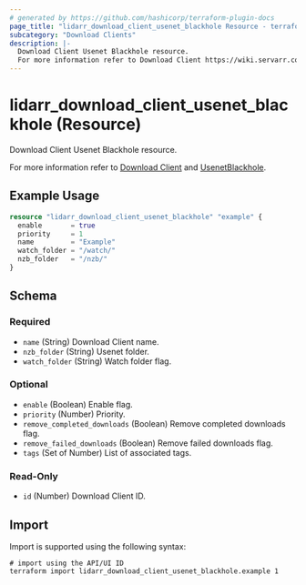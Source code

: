 ```yaml
---
# generated by https://github.com/hashicorp/terraform-plugin-docs
page_title: "lidarr_download_client_usenet_blackhole Resource - terraform-provider-lidarr"
subcategory: "Download Clients"
description: |-
  Download Client Usenet Blackhole resource.
  For more information refer to Download Client https://wiki.servarr.com/lidarr/settings#download-clients and UsenetBlackhole https://wiki.servarr.com/lidarr/supported#usenetblackhole.
---
```


# lidarr_download_client_usenet_blackhole (Resource)

<!-- subcategory:Download Clients -->Download Client Usenet Blackhole resource.
For more information refer to [Download Client](https://wiki.servarr.com/lidarr/settings#download-clients) and [UsenetBlackhole](https://wiki.servarr.com/lidarr/supported#usenetblackhole).

## Example Usage

```terraform
resource "lidarr_download_client_usenet_blackhole" "example" {
  enable       = true
  priority     = 1
  name         = "Example"
  watch_folder = "/watch/"
  nzb_folder   = "/nzb/"
}
```

<!-- schema generated by tfplugindocs -->
## Schema

### Required

- `name` (String) Download Client name.
- `nzb_folder` (String) Usenet folder.
- `watch_folder` (String) Watch folder flag.

### Optional

- `enable` (Boolean) Enable flag.
- `priority` (Number) Priority.
- `remove_completed_downloads` (Boolean) Remove completed downloads flag.
- `remove_failed_downloads` (Boolean) Remove failed downloads flag.
- `tags` (Set of Number) List of associated tags.

### Read-Only

- `id` (Number) Download Client ID.

## Import

Import is supported using the following syntax:

```shell
# import using the API/UI ID
terraform import lidarr_download_client_usenet_blackhole.example 1
```
